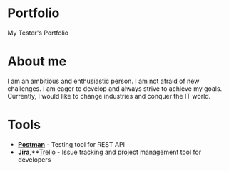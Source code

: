 # Portfolio
My Tester's Portfolio
# About me
I am an ambitious and enthusiastic person. I am not afraid of new challenges. I am eager to develop and always strive to achieve my goals. Currently, 
I would like to change industries and conquer the IT world.
# Tools
* **[Postman](https://www.postman.com/)** - Testing tool for REST API
* **[Jira](https://www.atlassian.com/software/jira)**,**[Trello](https://trello.com/) - Issue tracking and project management tool for developers
